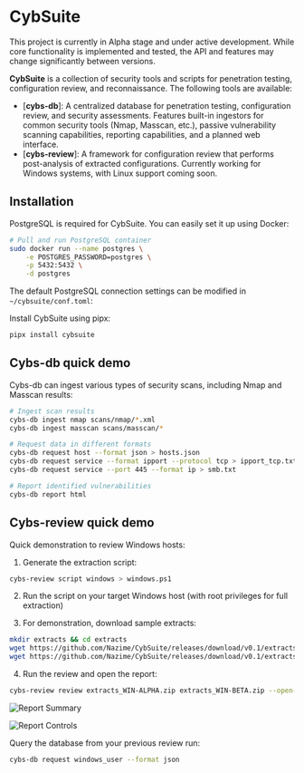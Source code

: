 # CybSuite

This project is currently in Alpha stage and under active development. While core functionality is implemented and tested, the API and features may change significantly between versions.

**CybSuite** is a collection of security tools and scripts for penetration testing, configuration review, and reconnaissance. The following tools are available:

- [**cybs-db**]: A centralized database for penetration testing, configuration review, and security assessments. Features built-in ingestors for common security tools (Nmap, Masscan, etc.), passive vulnerability scanning capabilities, reporting capabilities, and a planned web interface.
- [**cybs-review**]: A framework for configuration review that performs post-analysis of extracted configurations. Currently working for Windows systems, with Linux support coming soon.


## Installation

PostgreSQL is required for CybSuite. You can easily set it up using Docker:

```bash
# Pull and run PostgreSQL container
sudo docker run --name postgres \
    -e POSTGRES_PASSWORD=postgres \
    -p 5432:5432 \
    -d postgres
```

The default PostgreSQL connection settings can be modified in `~/cybsuite/conf.toml`:

Install CybSuite using pipx:

```bash
pipx install cybsuite
```

## Cybs-db quick demo

Cybs-db can ingest various types of security scans, including Nmap and Masscan results:

```bash
# Ingest scan results
cybs-db ingest nmap scans/nmap/*.xml
cybs-db ingest masscan scans/masscan/*

# Request data in different formats
cybs-db request host --format json > hosts.json
cybs-db request service --format ipport --protocol tcp > ipport_tcp.txt
cybs-db request service --port 445 --format ip > smb.txt

# Report identified vulnerabilities
cybs-db report html
```

## Cybs-review quick demo

Quick demonstration to review Windows hosts:

1. Generate the extraction script:
```bash
cybs-review script windows > windows.ps1
```

2. Run the script on your target Windows host (with root privileges for full extraction)

3. For demonstration, download sample extracts:
```bash
mkdir extracts && cd extracts
wget https://github.com/Nazime/CybSuite/releases/download/v0.1/extracts_WIN-ALPHA.zip
wget https://github.com/Nazime/CybSuite/releases/download/v0.1/extracts_WIN-BETA.zip
```

4. Run the review and open the report:
```bash
cybs-review review extracts_WIN-ALPHA.zip extracts_WIN-BETA.zip --open-report
```

![Report Summary](https://raw.githubusercontent.com/Nazime/CybSuite/main/images/cybs-review_report_summary.png)

![Report Controls](https://raw.githubusercontent.com/Nazime/CybSuite/main/images/cybs-review_report_controls.png)

Query the database from your previous review run:

```bash
cybs-db request windows_user --format json
```
